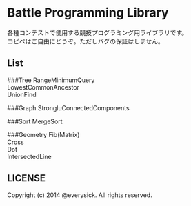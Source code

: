 Battle Programming Library
=========================
各種コンテストで使用する競技プログラミング用ライブラリです。  
コピペはご自由にどうぞ。ただしバグの保証はしません。  

List
---------
###Tree
RangeMinimumQuery  
LowestCommonAncestor  
UnionFind  

###Graph
StrongluConnectedComponents

###Sort
MergeSort

###Geometry
Fib(Matrix)  
Cross  
Dot  
IntersectedLine

LICENSE
---------
Copyright (c) 2014 @everysick. All rights reserved.
